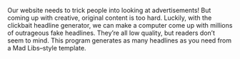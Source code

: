 Our website needs to trick people into looking at advertisements! But coming up with creative, original content is too hard. Luckily, with the clickbait headline generator, we can make a computer come up with millions of outrageous fake headlines. They’re all low quality, but readers don’t seem to mind. This program generates as many headlines as you need from a Mad Libs–style template.